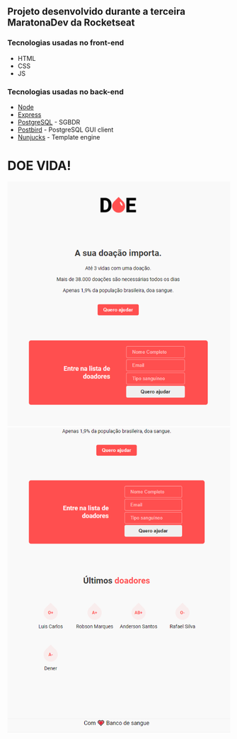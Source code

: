 ## Projeto desenvolvido durante a terceira MaratonaDev da Rocketseat

### Tecnologias usadas no front-end
 - HTML
 - CSS
 - JS

### Tecnologias usadas no back-end
 - [Node](https://nodejs.org/en/docs/)
 - [Express](https://devdocs.io/express/)
 - [PostgreSQL](https://www.postgresql.org/docs/) - SGBDR
 - [Postbird](https://www.electronjs.org/apps/postbird) - PostgreSQL GUI client
 - [Nunjucks](https://mozilla.github.io/nunjucks/) - Template engine

# DOE VIDA!
![](./img/doe1.png)
![](./img/doe2.png)